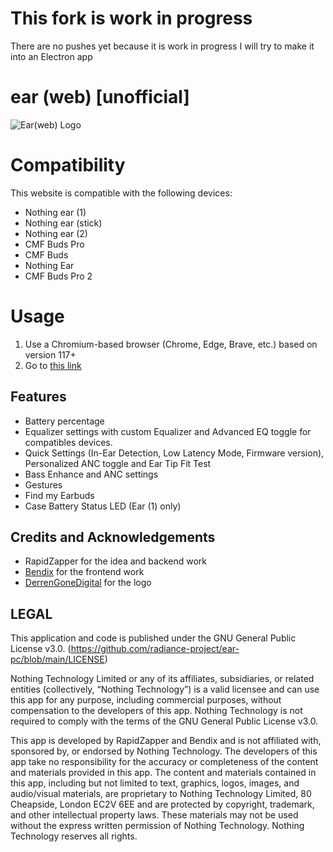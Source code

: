 
# This fork is work in progress
There are no pushes yet because it is work in progress
I will try to make it into an Electron app

# ear (web) [unofficial]

![Ear(web) Logo](res/icons/256x256.png)


# Compatibility
This website is compatible with the following devices:
- Nothing ear (1)
- Nothing ear (stick)
- Nothing ear (2)
- CMF Buds Pro
- CMF Buds
- Nothing Ear
- CMF Buds Pro 2


# Usage
1. Use a Chromium-based browser (Chrome, Edge, Brave, etc.) based on version 117+
2. Go to [this link](https://earweb.bttl.xyz/)

## Features
 - Battery percentage                  
 - Equalizer settings with custom Equalizer and Advanced EQ toggle for compatibles devices.
 - Quick Settings (In-Ear Detection, Low Latency Mode, Firmware version), Personalized ANC toggle and Ear Tip Fit Test
 - Bass Enhance and ANC settings
 - Gestures
 - Find my Earbuds 
 - Case Battery Status LED (Ear (1) only)
 
## Credits and Acknowledgements
- RapidZapper for the idea and backend work
- [Bendix](https://www.mrbrickstar.de/) for the frontend work 
- [DerrenGoneDigital](https://twitter.com/DerrenDigital) for the logo

## LEGAL

This application and code is published under the GNU General Public License v3.0. (https://github.com/radiance-project/ear-pc/blob/main/LICENSE)

Nothing Technology Limited or any of its affiliates, subsidiaries, or related entities (collectively, “Nothing Technology”) is a valid licensee and can use this app for any purpose, including commercial purposes, without compensation to the developers of this app. Nothing Technology is not required to comply with the terms of the GNU General Public License v3.0.

This app is developed by RapidZapper and Bendix and is not affiliated with, sponsored by, or endorsed by Nothing Technology. The developers of this app take no responsibility for the accuracy or completeness of the content and materials provided in this app. The content and materials contained in this app, including but not limited to text, graphics, logos, images, and audio/visual materials, are proprietary to Nothing Technology Limited, 80 Cheapside, London EC2V 6EE and are protected by copyright, trademark, and other intellectual property laws. These materials may not be used without the express written permission of Nothing Technology. Nothing Technology reserves all rights.
